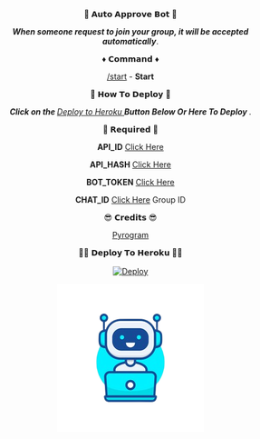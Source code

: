 <p align="center">
🤖 𝗔𝘂𝘁𝗼 𝗔𝗽𝗽𝗿𝗼𝘃𝗲 𝗕𝗼𝘁 🤖
</p>

<p align="center">
<i><b>When someone request to join your group, it will be accepted automatically</b></i>.
</p>

<p align="center">
♦️ 𝗖𝗼𝗺𝗺𝗮𝗻𝗱 ♦️
</p>
<p align="center">
<a href="https://telegram.me/lm10approvebot?start=botstart">/start</a> - <b>Start</b>
</p>

<p align="center">
🤔 𝗛𝗼𝘄 𝗧𝗼 𝗗𝗲𝗽𝗹𝗼𝘆 🤔
</p>
<p align="center">
<i><b>Click on the </b> <a href="https://heroku.com/deploy?template=https://github.com/Aaron-p-saji/approvebot"> Deploy to Heroku </a> <b>Button Below Or Here To Deploy </b></i>.
</p>

<p align="center">
📍 𝗥𝗲𝗾𝘂𝗶𝗿𝗲𝗱 📍
</p>
<p align="center">
<b>API_ID</b> <a href="https://my.telegram.org/auth">Click Here</a>
</p>
<p align="center">
<b>API_HASH</b> <a href="https://my.telegram.org/auth">Click Here</a>
</p>
<p align="center">
<b>BOT_TOKEN</b> <a href="https://telegram.dog/botfather?start=botstart">Click Here</a>
</p>
<p align="center">
<b>CHAT_ID</b> <a href="https://telegram.dog/MT_ID_BOT">Click Here</a> Group ID
</p>
<p align="center">
😎 𝗖𝗿𝗲𝗱𝗶𝘁𝘀 😎
</p>
<p align="center">
<a href="https://youtu.be/Af055Eozk9s">Pyrogram</a>
</p>



<p align="center">
🧑‍💻 𝗗𝗲𝗽𝗹𝗼𝘆 𝗧𝗼 𝗛𝗲𝗿𝗼𝗸𝘂 👨‍💻
</p>
<p align="center">
<a href="https://heroku.com/deploy?template=https://github.com/Aaron-p-saji/approvebot"><img src="https://www.herokucdn.com/deploy/button.svg" alt="Deploy" border="0" height="125" width="200" align="center" /></a>
</p>

<p align="center">
<a href="https://telegram.me/lm10approvebot?start=botstart"> <img src="https://github.com/Aaron-p-saji/my-gifs/blob/main/shutterstock_download-removebg-preview.png" alt = "Bot Start"/> </a>
</p>


